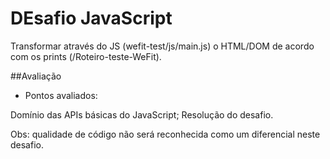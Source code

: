 # DEsafio JavaScript

Transformar através do JS (wefit-test/js/main.js) o HTML/DOM de acordo com os prints (/Roteiro-teste-WeFit).

##Avaliação

- Pontos avaliados:

Domínio das APIs básicas do JavaScript;
Resolução do desafio.

Obs: qualidade de código não será reconhecida como um diferencial neste desafio.
